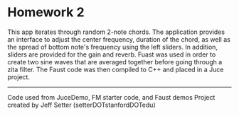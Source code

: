 # Homework 2

This app iterates through random 2-note chords. The application provides an interface to adjust the center frequency, duration of the chord, as well as the spread of bottom note's frequency using the left sliders. In addition, sliders are provided for the gain and reverb. Fuast was used in order to create two sine waves that are averaged together before going through a zita filter. The Faust code was then compiled to C++ and placed in a Juce project.

---

Code used from JuceDemo, FM starter code, and Faust demos
Project created by Jeff Setter (setterDOTstanfordDOTedu)